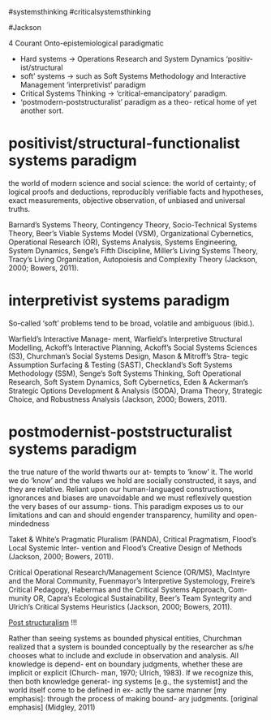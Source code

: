 #systemsthinking 
#criticalsystemsthinking 

#Jackson

4 Courant Onto-epistemiological paradigmatic

 - Hard systems -> Operations Research and System Dynamics  ‘positiv- ist/structural
 - soft’ systems -> such as Soft Systems Methodology and Interactive Management ‘interpretivist’ paradigm
 - Critical Systems Thinking ->  ‘critical-emancipatory’ paradigm. 
 - ‘postmodern-poststructuralist’ paradigm as a theo- retical home of yet another sort.


# positivist/structural-functionalist systems paradigm
the world of modern science and social science: the world of certainty; of logical proofs and deductions, reproducibly verifiable facts and hypotheses, exact measurements, objective observation, of unbiased and universal truths.

Barnard’s Systems Theory, Contingency Theory, Socio-Technical Systems Theory, Beer’s Viable Systems Model (VSM), Organizational Cybernetics, Operational Research (OR), Systems Analysis, Systems Engineering, System Dynamics, Senge’s Fifth Discipline, Miller’s Living Systems Theory, Tracy’s Living Organization, Autopoiesis and Complexity Theory (Jackson, 2000; Bowers, 2011).

# interpretivist systems paradigm
So-called ‘soft’ problems tend to be broad, volatile and ambiguous (ibid.).

Warfield’s Interactive Manage- ment, Warfield’s Interpretive Structural Modelling, Ackoff’s Interactive Planning, Ackoff’s Social Systems Sciences (S3), Churchman’s Social Systems Design, Mason & Mitroff’s Stra- tegic Assumption Surfacing & Testing (SAST), Checkland’s Soft Systems Methodology (SSM), Senge’s Soft Systems Thinking, Soft Operational Research, Soft System Dynamics, Soft Cybernetics, Eden & Ackerman’s Strategic Options Development & Analysis (SODA), Drama Theory, Strategic Choice, and Robustness Analysis (Jackson, 2000; Bowers, 2011).

# postmodernist-poststructuralist systems paradigm
the true nature of the world thwarts our at- tempts to ‘know’ it. The world we do ‘know’ and the values we hold are socially constructed, it says, and they are relative. Reliant upon our human-languaged constructions, ignorances and biases are unavoidable and we must reflexively question the very bases of our assump- tions. This paradigm exposes us to our limitations and can and should engender transparency, humility and open-mindedness

Taket & White’s Pragmatic Pluralism (PANDA), Critical Pragmatism, Flood’s Local Systemic Inter- vention and Flood’s Creative Design of Methods (Jackson, 2000; Bowers, 2011).

Critical Operational Research/Management Science (OR/MS), MacIntyre and the Moral Community, Fuenmayor’s Interpretive Systemology, Freire’s Critical Pedagogy, Habermas and the Critical Systems Approach, Com- munity OR, Capra’s Ecological Sustainability, Beer’s Team Syntegrity and Ulrich’s Critical Systems Heuristics (Jackson, 2000; Bowers, 2011).


[Post structuralism](https://fr.wikipedia.org/wiki/Post-structuralisme) !!!

Rather than seeing systems as bounded physical entities, Churchman realized that a system is bounded conceptually by the researcher as s/he chooses what to include and exclude in observation and analysis. All knowledge is depend- ent on boundary judgments, whether these are implicit or explicit (Church- man, 1970; Ulrich, 1983). If we recognize this, then both knowledge generat- ing systems [e.g., the systemist] and the world itself come to be defined in ex- actly the same manner [my emphasis]: through the process of making bound- ary judgments. [original emphasis] (Midgley, 2011)
